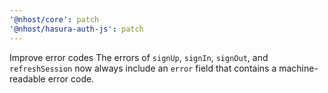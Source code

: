 ```yaml
---
'@nhost/core': patch
'@nhost/hasura-auth-js': patch
---
```


Improve error codes
The errors of `signUp`, `signIn`, `signOut`, and `refreshSession` now always include an `error` field that contains a machine-readable error code.
